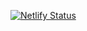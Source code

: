 [![Netlify Status](https://api.netlify.com/api/v1/badges/fdc4e852-dfe0-4a22-b1a0-76088ef1d117/deploy-status)](https://app.netlify.com/sites/aimundo/deploys)

